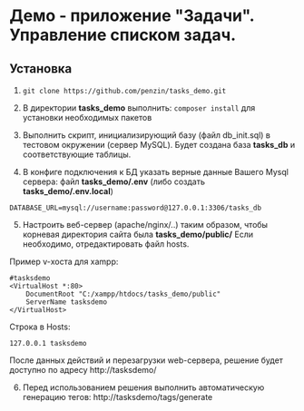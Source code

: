 # Демо - приложение "Задачи". Управление списком задач.

Установка
-
1) ```git clone https://github.com/penzin/tasks_demo.git```

2) В директории **tasks_demo** выполнить: ```composer install``` для установки необходимых пакетов

3) Выполнить скрипт, инициализирующий базу (файл db_init.sql) в тестовом окружении (сервер MySQL).
Будет создана база **tasks_db** и соответствующие таблицы.

4) В конфиге подключения к БД указать верные данные Вашего Mysql сервера:
файл **tasks_demo/.env** (либо создать **tasks_demo/.env.local**)
```
DATABASE_URL=mysql://username:password@127.0.0.1:3306/tasks_db
```

5) Настроить веб-сервер (apache/nginx/..) таким образом, чтобы корневая директория сайта была **tasks_demo/public/**
Если необходимо, отредактировать файл hosts.

Пример v-хоста для xampp:
```
#tasksdemo
<VirtualHost *:80>
    DocumentRoot "C:/xampp/htdocs/tasks_demo/public"
    ServerName tasksdemo
</VirtualHost>
```

Строка в Hosts:
```
127.0.0.1 tasksdemo
```

После данных действий и перезагрузки web-сервера, решение будет доступно по адресу http://tasksdemo/

6) Перед использованием решения выполнить автоматическую генерацию тегов: http://tasksdemo/tags/generate
